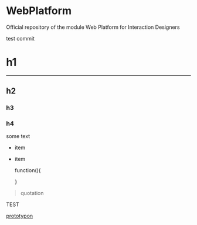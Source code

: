 WebPlatform
===========

Official repository of the module Web Platform for Interaction Designers

test commit



# h1

---

## h2

### h3

### h4

some text

- item
- item

	
	function(){
	
	}
		
> quotation


TEST

<a class="jsbin-embed" href="http://jsbin.com/rejapo/1/embed?output">prototypon</a><script src="http://static.jsbin.com/js/embed.js"></script>